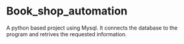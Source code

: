 # Book_shop_automation
A python based project using Mysql.
It connects the database to the program and retrives the requested information.
